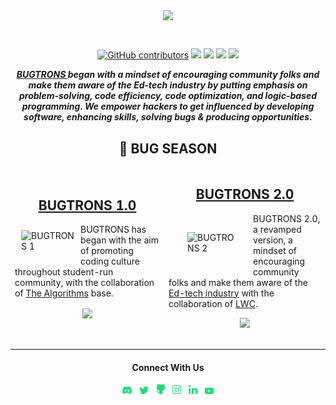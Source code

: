 <p style="text-align:center;" align="center">
  <img align="center" width="50%" src="https://raw.githubusercontent.com/bugtrons/bugtrons.co/main/src/Components/KnowAbout/Top%20Heading/1.png" width="75%" /></p>
<br />
<p align="center">

<a href="https://github.com/bugtrons" alt="BUGTRONS CONTRIBUTORS">
<img alt="GitHub contributors" src="https://img.shields.io/github/contributors-anon/bugtrons/bugtrons.co"></a>
  
<a href="https://github.com/bugtrons/bugtrons.co">
<img src="https://badges.frapsoft.com/os/v1/open-source.svg?v=103"></a>
  
<a href="https://discord.gg/MVujzTBqed" alt="DEVSTRONS' Discord">
<img src="https://img.shields.io/discord/857641826953854987?color=blue&label=DEVSTRONS'&logo=discord" /></a>
  
<a href="https://twitter.com/devstrons" alt="Follow @devstrons on Twitter">
<img src="https://img.shields.io/twitter/follow/devstrons?label=devstrons&style=social" /></a>

<a href="https://github.com/bugtrons/bugtrons.co" alt="License">
<img src="https://img.shields.io/github/license/bugtrons/bugtrons.co.svg" /></a>
</p>
<p align="center" style="font-weight:bold">
  <i>
    <b><a href="https://www.bugtrons.co"> BUGTRONS </a></b> began with a mindset of encouraging community folks and make them aware of the Ed-tech industry by putting emphasis on problem-solving, code efficiency, code optimization, and logic-based programming. We empower hackers to get influenced by developing software, enhancing skills, solving bugs & producing opportunities. 
  </i>
</p>

<h2 align="center" style="font-weight:bold">🐛 BUG SEASON</h2>
<p align="center">

<table border="0" style="display:contents">
 <tr>
   <!-- BUGTRONS 1 -->
   <td width=500px><h2 align="center"><a href="https://github.com/bugtrons/bugtrons-1">BUGTRONS 1.0</a></h3><img src="https://raw.githubusercontent.com/bugtrons/bugtrons.co/main/src/Components/KnowAbout/Recap/image%201%20(1).png" style="margin:10px;" width="85px" alt="BUGTRONS 1" align="left" /></p><p>BUGTRONS has began with the aim of promoting coding culture throughout student-run community, with the collaboration of <a href="https://github.com/TheAlgoithms">The Algorithms</a> base.</p><p align="center"><a href="https://github.com/bugtrons/bugtrons-1/graphs/contributors" alt="GitHub contributors">
     <img src="https://img.shields.io/github/contributors/bugtrons/bugtrons-1.svg" align="center"/></a></td>
   <!-- Meshery -->
   <td width=500px><h2 align="center"><a href="https://github.com/bugtrons/bugtrons-2">BUGTRONS 2.0</a></h2><img src="https://raw.githubusercontent.com/bugtrons/bugtrons.co/main/public/logo192.png" style="margin:10px; padding:20px" width="75px" alt="BUGTRONS 2" align="left" /></p><p>BUGTRONS 2.0, a revamped version, a mindset of encouraging community folks and make them aware of the <a href="https://prepinsta.com">Ed-tech industry</a> with the collaboration of <a href="https://github.com/LearnWithCommunity">LWC</a>.</p><p align="center"><a href="https://github.com/bugtrons/bugtrons-2/graphs/contributors" alt="GitHub contributors"><img src="https://img.shields.io/github/contributors/bugtrons/bugtrons-2.svg" /></a></td>
 </tr>
  <tr>
</table>

---

<h4 align="center">Connect With Us</h4>
<p align="center"> 
<a href="https://dsc.gg/bugtrons"><img alt="discord" width="3%"
src="https://raw.githubusercontent.com/bugtrons/.github/main/Assets/bugtrons-discord.png"></a>
&nbsp;
<a href="https://twitter.com/devstrons"><img alt="twitter_logo" width="3%"
src="https://raw.githubusercontent.com/bugtrons/.github/main/Assets/bugtrons-twitter.png"></a>
&nbsp;
<a href="https://github.com/bugtrons"><img alt="GitHub_logo" width="2.8%"
src="https://raw.githubusercontent.com/bugtrons/.github/main/Assets/bugtrons-github.png"></a>
&nbsp;
<a href="https://instagram.com/devstrons"><img alt="insta_logo" width="2.8%"
src="https://raw.githubusercontent.com/bugtrons/.github/main/Assets/bugtrons-instagram.png"></a>
&nbsp;
<a href="https://linkedin.com/company/devstrons"><img alt="linkedin_logo" width="2.8%"
src="https://raw.githubusercontent.com/bugtrons/.github/main/Assets/bugtrons-linkedin.png"></a>
&nbsp;
<a href="https://www.youtube.com/channel/UCG7JT7yqut81fqFsVBX6oMg"><img alt="youtube_logo" width="2.8%"
src="https://raw.githubusercontent.com/bugtrons/.github/main/Assets/bugtrons-youtube.png"></a>
</p>

